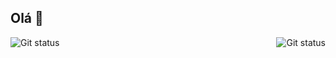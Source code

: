 ## Olá 👋

<!--
**otaviopato/otaviopato** is a ✨ _special_ ✨ repository because its `README.md` (this file) appears on your GitHub profile.

Here are some ideas to get you started:

- 🔭 I’m currently working on ...
- 🌱 I’m currently learning ...
- 👯 I’m looking to collaborate on ...
- 🤔 I’m looking for help with ...
- 💬 Ask me about ...
- 📫 How to reach me: ...
- 😄 Pronouns: ...
- ⚡ Fun fact: ...
-->


<img src="https://github-readme-stats.vercel.app/api?username=otaviopato&show_icons=true&hide_border=true&theme=dark" alt = "Git status" title="Meu status do github" style = "float: right; margin-left: 0px;" /> <img src="https://github-readme-stats.vercel.app/api/top-langs/?username=otaviopato&layout=compact&hide_border=true&theme=dark" alt = "Git status" title ="As linguagens que eu mais uso" style = "float: left; margin-right: 0px;" />

